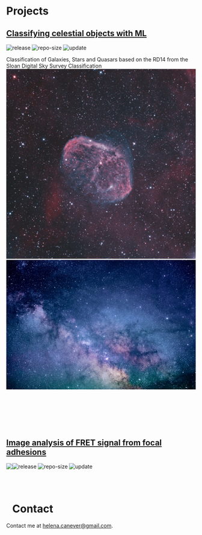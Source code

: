 # Projects

## [Classifying celestial objects with ML](https://github.com/HelenaCanever/Classifying-celestial-objects-with-ML)

![release](https://img.shields.io/github/v/release/HelenaCanever/Classifying-celestial-objects-with-ML)
![repo-size](https://shields.io/github/repo-size/HelenaCanever/Classifying-celestial-objects-with-ML)
![update](https://badges.pufler.dev/updated/HelenaCanever/Classifying-celestial-objects-with-ML)

Classification of Galaxies, Stars and Quasars based on the RD14 from the Sloan Digital Sky Survey Classification 
![pexels-david-kopacz-4994765.jpg](https://github.com/HelenaCanever/Classifying-celestial-objects-with-ML/blob/main/pexels-david-kopacz-4994765.jpg)
![jeremy-thomas-E0AHdsENmDg-unsplash.jpg](https://github.com/HelenaCanever/Classifying-celestial-objects-with-ML/blob/main/jeremy-thomas-E0AHdsENmDg-unsplash.jpg)




<br/><br/>


<br/><br/>
## [Image analysis of FRET signal from focal adhesions](https://github.com/HelenaCanever/Image-analysis)

[<img src="https://github.com/HelenaCanever/Image-analysis/images/image.svg" align="left" height=150/>](https://github.com/HelenaCanever/Image-analysis)
![release](https://github.com/HelenaCanever/Image-analysis)
![repo-size](https://shields.io/github/repo-size/HelenaCanever/Image-analysis)
![update](https://badges.pufler.dev/updated/HelenaCanever/Image-analysis)



<br/><br/>
# Contact
Contact me at [helena.canever@gmail.com](mailto:helena.canever@gmail.com).

<br/><br/>
